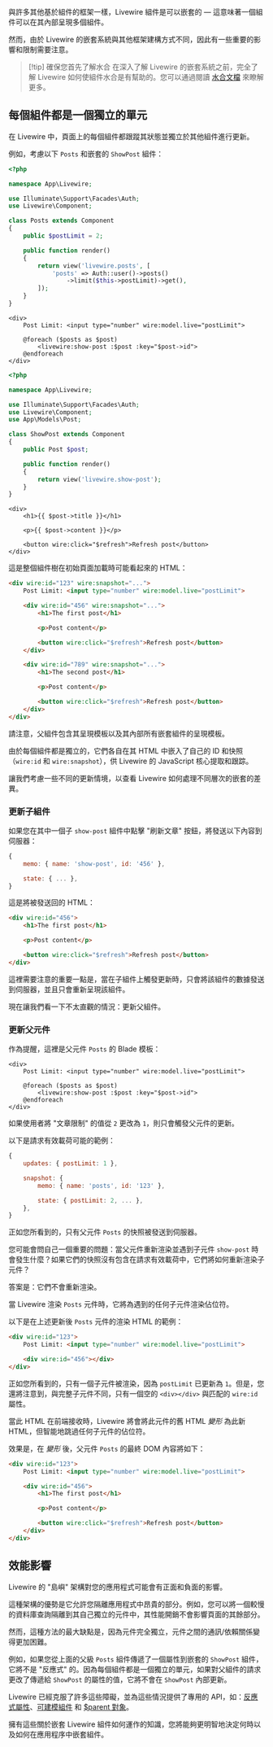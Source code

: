 與許多其他基於組件的框架一樣，Livewire 組件是可以嵌套的 — 這意味著一個組件可以在其內部呈現多個組件。

然而，由於 Livewire 的嵌套系統與其他框架建構方式不同，因此有一些重要的影響和限制需要注意。

> [!tip] 確保您首先了解水合
> 在深入了解 Livewire 的嵌套系統之前，完全了解 Livewire 如何使組件水合是有幫助的。您可以通過閱讀 [水合文檔](/docs/hydration) 來瞭解更多。

## 每個組件都是一個獨立的單元

在 Livewire 中，頁面上的每個組件都跟蹤其狀態並獨立於其他組件進行更新。

例如，考慮以下 `Posts` 和嵌套的 `ShowPost` 組件：

```php
<?php

namespace App\Livewire;

use Illuminate\Support\Facades\Auth;
use Livewire\Component;

class Posts extends Component
{
    public $postLimit = 2;

    public function render()
    {
        return view('livewire.posts', [
            'posts' => Auth::user()->posts()
                ->limit($this->postLimit)->get(),
        ]);
    }
}
```

```blade
<div>
    Post Limit: <input type="number" wire:model.live="postLimit">

    @foreach ($posts as $post)
        <livewire:show-post :$post :key="$post->id">
    @endforeach
</div>
```

```php
<?php

namespace App\Livewire;

use Illuminate\Support\Facades\Auth;
use Livewire\Component;
use App\Models\Post;

class ShowPost extends Component
{
    public Post $post;

    public function render()
    {
        return view('livewire.show-post');
    }
}
```

```blade
<div>
    <h1>{{ $post->title }}</h1>

    <p>{{ $post->content }}</p>

    <button wire:click="$refresh">Refresh post</button>
</div>
```

這是整個組件樹在初始頁面加載時可能看起來的 HTML：

```html
<div wire:id="123" wire:snapshot="...">
    Post Limit: <input type="number" wire:model.live="postLimit">

    <div wire:id="456" wire:snapshot="...">
        <h1>The first post</h1>

        <p>Post content</p>

        <button wire:click="$refresh">Refresh post</button>
    </div>

    <div wire:id="789" wire:snapshot="...">
        <h1>The second post</h1>

        <p>Post content</p>

        <button wire:click="$refresh">Refresh post</button>
    </div>
</div>
```

請注意，父組件包含其呈現模板以及其內部所有嵌套組件的呈現模板。

由於每個組件都是獨立的，它們各自在其 HTML 中嵌入了自己的 ID 和快照（`wire:id` 和 `wire:snapshot`），供 Livewire 的 JavaScript 核心提取和跟踪。

讓我們考慮一些不同的更新情境，以查看 Livewire 如何處理不同層次的嵌套的差異。

### 更新子組件

如果您在其中一個子 `show-post` 組件中點擊 "刷新文章" 按鈕，將發送以下內容到伺服器：

```js
{
    memo: { name: 'show-post', id: '456' },

    state: { ... },
}
```

這是將被發送回的 HTML：

```html
<div wire:id="456">
    <h1>The first post</h1>

    <p>Post content</p>

    <button wire:click="$refresh">Refresh post</button>
</div>
```

這裡需要注意的重要一點是，當在子組件上觸發更新時，只會將該組件的數據發送到伺服器，並且只會重新呈現該組件。

現在讓我們看一下不太直觀的情況：更新父組件。

### 更新父元件

作為提醒，這裡是父元件 `Posts` 的 Blade 模板：

```blade
<div>
    Post Limit: <input type="number" wire:model.live="postLimit">

    @foreach ($posts as $post)
        <livewire:show-post :$post :key="$post->id">
    @endforeach
</div>
```

如果使用者將 "文章限制" 的值從 `2` 更改為 `1`，則只會觸發父元件的更新。

以下是請求有效載荷可能的範例：

```js
{
    updates: { postLimit: 1 },

    snapshot: {
        memo: { name: 'posts', id: '123' },

        state: { postLimit: 2, ... },
    },
}
```

正如您所看到的，只有父元件 `Posts` 的快照被發送到伺服器。

您可能會問自己一個重要的問題：當父元件重新渲染並遇到子元件 `show-post` 時會發生什麼？如果它們的快照沒有包含在請求有效載荷中，它們將如何重新渲染子元件？

答案是：它們不會重新渲染。

當 Livewire 渲染 `Posts` 元件時，它將為遇到的任何子元件渲染佔位符。

以下是在上述更新後 `Posts` 元件的渲染 HTML 的範例：

```html
<div wire:id="123">
    Post Limit: <input type="number" wire:model.live="postLimit">

    <div wire:id="456"></div>
</div>
```

正如您所看到的，只有一個子元件被渲染，因為 `postLimit` 已更新為 `1`。但是，您還將注意到，與完整子元件不同，只有一個空的 `<div></div>` 與匹配的 `wire:id` 屬性。

當此 HTML 在前端接收時，Livewire 將會將此元件的舊 HTML _變形_ 為此新 HTML，但智能地跳過任何子元件的佔位符。

效果是，在 _變形_ 後，父元件 `Posts` 的最終 DOM 內容將如下：

```html
<div wire:id="123">
    Post Limit: <input type="number" wire:model.live="postLimit">

    <div wire:id="456">
        <h1>The first post</h1>

        <p>Post content</p>

        <button wire:click="$refresh">Refresh post</button>
    </div>
</div>
```

## 效能影響

Livewire 的 "島嶼" 架構對您的應用程式可能會有正面和負面的影響。

這種架構的優勢是它允許您隔離應用程式中昂貴的部分。例如，您可以將一個較慢的資料庫查詢隔離到其自己獨立的元件中，其性能開銷不會影響頁面的其餘部分。

然而，這種方法的最大缺點是，因為元件完全獨立，元件之間的通訊/依賴關係變得更加困難。

例如，如果您從上面的父級 `Posts` 組件傳遞了一個屬性到嵌套的 `ShowPost` 組件，它將不是 "反應式" 的。因為每個組件都是一個獨立的單元，如果對父組件的請求更改了傳遞給 `ShowPost` 的屬性的值，它將不會在 `ShowPost` 內部更新。

Livewire 已經克服了許多這些障礙，並為這些情況提供了專用的 API，如：[反應式屬性](/docs/nesting#reactive-props)、[可建模組件](/docs/nesting#binding-to-child-data-using-wiremodel) 和 [$parent 對象](/docs/nesting#directly-accessing-the-parent-from-the-child)。

擁有這些關於嵌套 Livewire 組件如何運作的知識，您將能夠更明智地決定何時以及如何在應用程序中嵌套組件。
